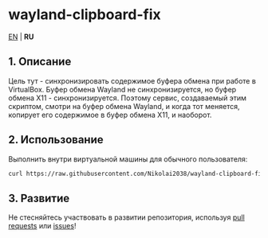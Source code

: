 # wayland-clipboard-fix

[EN](README.md) | **RU**

## 1. Описание

Цель тут - синхронизировать содержимое буфера обмена при работе в VirtualBox.
Буфер обмена Wayland не синхронизируется, но буфер обмена X11 - синхронизируется.
Поэтому сервис, создаваемый этим скриптом, смотри на буфер обмена Wayland, и когда тот меняется, копирует его содержимое в буфер обмена X11, и наоборот.

## 2. Использование

Выполнить внутри виртуальной машины для обычного пользователя:

```bash
curl https://raw.githubusercontent.com/Nikolai2038/wayland-clipboard-fix/main/fix.sh | sh
```

## 3. Развитие

Не стесняйтесь участвовать в развитии репозитория, используя [pull requests](https://github.com/Nikolai2038/wayland-clipboard-fix/pulls) или [issues](https://github.com/Nikolai2038/wayland-clipboard-fix/issues)!
